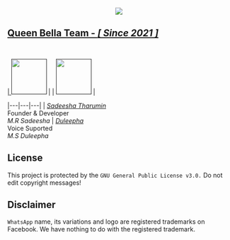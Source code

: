  <p align="center">
  <a href="#"><img src="http://readme-typing-svg.herokuapp.com?color=red&center=true&vCenter=true&multiline=false&lines=Queen+Bella+WHATSAPP+BOT" alt="">
</p>
    <p align="center">
      <img src="https://i.ibb.co/NFBPWcY/bg.jpg">
    </p>
        
##  Queen Bella Team - *[ Since 2021 ]*

<P align="left"
    <a href="#"><img src="http://readme-typing-svg.herokuapp.com?color=d1fa02&center=true&vCenter=true&multiline=false&lines=Created+By+Sadeesha" alt="">
    </P> <p align="left">
      <a href="#"><img src="http://readme-typing-svg.herokuapp.com?color=d1fa02&center=true&vCenter=true&multiline=false&lines=Voice+Suported+Duleepha" alt="">
      </p>

| <a href=""><img src="https://i.ibb.co/yqKYsrV/sadeesha.jpg" width=80 height=80></a> | 
| <a href=""><img src="https://i.ibb.co/5LyfKBd/IMG-20231226-WA0014-01.jpg" width=80 height=80 ></a> |

|---|---|---|
| *[Sadeesha Tharumin](https://github.com/sadiyamin)*<br>Founder & Developer</br>*M.R Sadeesha* | *[Duleepha](https://github.com/tharumin)*</br>Voice Suported<br>*M.S Duleepha*</br>


## License
This project is protected by the `GNU General Public License v3.0.`
Do not edit copyright messages!

## Disclaimer
`WhatsApp` name, its variations and logo are registered trademarks on Facebook. We have nothing to do with the registered trademark.
